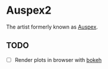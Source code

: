 # Auspex2

The artist formerly known as [Auspex](https://github.com/auspex-ntnu/auspex).


## TODO

- [ ] Render plots in browser with [bokeh](https://bokeh.org/)
